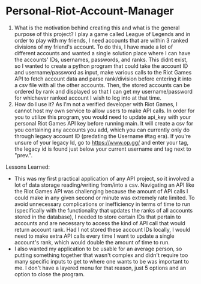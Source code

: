 # Personal-Riot-Account-Manager

1. What is the motivation behind creating this and what is the general purpose of this project?
   I play a game called League of Legends and in order to play with my friends, I need accounts that are within 3 ranked divisions of my friend's account. To do this, I have made a lot of different accounts and wanted a single solution place where I can have the accounts' IDs, usernames, passwords, and ranks. This didnt exist, so I wanted to create a python program that could take the account ID and username/password as input, make various calls to the Riot Games API to fetch account data and parse rank/division before entering it into a csv file with all the other accounts. Then, the stored accounts can be ordered by rank and displayed so that I can get my username/password for whichever ranked account I wish to log into at that time. 
2. How do I use it?
  As I'm not a verified developer with Riot Games, I cannot host my own service to allow users to make API calls. In order for you to utilize this program, you would need to update api_key with your personal Riot Games API key before running main. It will create a csv for you containing any accounts you add, which you can currently only do through legacy account ID (predating the Username #tag era). If you're unsure of your legacy Id, go to https://www.op.gg/ and enter your tag, the legacy id is found just below your current username and tag next to "prev.".

Lessons Learned:
- This was my first practical application of any API project, so it involved a lot of data storage reading/writing from/into a csv. Navigating an API like the Riot Games API was challenging because the amount of API calls I could make in any given second or minute was extremely rate limited. To avoid unnecessary complications or inefficiency in terms of time to run (specifically with the functionality that updates the ranks of all accounts stored in the database), I needed to store certain IDs that pertain to accounts and are necessary to access the kind of API call that would return account rank. Had I not stored these account IDs locally, I would need to make extra API calls every time I want to update a single account's rank, which would double the amount of time to run.
- I also wanted my application to be usable for an average person, so putting something together that wasn't complex and didn't require too many specific inputs to get to where one wants to be was important to me. I don't have a layered menu for that reason, just 5 options and an option to close the program. 

